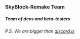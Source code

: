 ### SkyBlock-Remake Team

##### **Team of devs and beta-testers**

###### P.S. We are bigger than [discord.js](https://github.com/orgs/discordjs/people)

